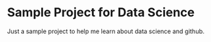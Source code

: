 # Sample Project for Data Science

Just a sample project to help me learn about data science and github.


